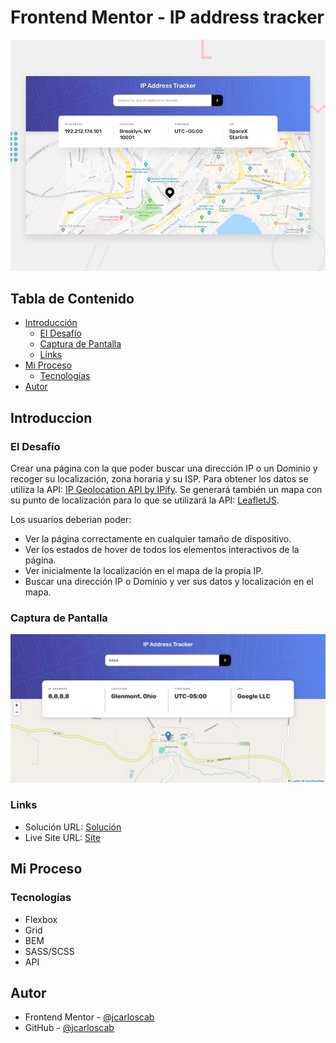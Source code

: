 # Frontend Mentor - IP address tracker

![Design preview for the IP address tracker coding challenge](./design/desktop-preview.jpg)

## Tabla de Contenido

- [Introducción](#introduccion)
  - [El Desafío](#el-desafío)
  - [Captura de Pantalla](#captura-de-pantalla)
  - [Links](#links)
- [Mi Proceso](#mi-proceso)
  - [Tecnologías](#tecnologías)
- [Autor](#autor)

## Introduccion

### El Desafío

Crear una página con la que poder buscar una dirección IP o un Dominio y recoger su localización, zona horaria y su ISP. Para obtener los datos se utiliza la API: [IP Geolocation API by IPify](https://geo.ipify.org/). Se generará también un mapa con su punto de localización para lo que se utilizará la API: [LeafletJS](https://leafletjs.com/).

Los usuarios deberian poder:

- Ver la página correctamente en cualquier tamaño de dispositivo.
- Ver los estados de hover de todos los elementos interactivos de la página.
- Ver inicialmente la localización en el mapa de la propia IP.
- Buscar una dirección IP o Dominio y ver sus datos y localización en el mapa.

### Captura de Pantalla

![](./public/assets/img/screenshot.png)

### Links

- Solución URL: [Solución]()
- Live Site URL: [Site]()

## Mi Proceso

### Tecnologías

- Flexbox
- Grid
- BEM
- SASS/SCSS
- API

## Autor

- Frontend Mentor - [@jcarloscab](https://www.frontendmentor.io/profile/jcarloscab)
- GitHub - [@jcarloscab](https://github.com/jcarloscab)
